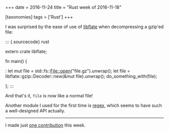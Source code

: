 +++
date = 2016-11-24
title = "Rust week of 2016-11-18"

[taxonomies]
tags = ['Rust']
+++

I was surprised by the ease of use of [libflate] when decompressing a
gzip'ed file:

::: {.sourcecode}
rust

extern crate libflate;

fn main() {

:   let mut file = std::fs::<File::open>("file.gz").unwrap(); let file
    = libflate::gzip::Decoder::new(&mut file).unwrap();
    do_something_with(file);

};
:::

And that's it, `file` is now like a normal file!

Another module I used for the first time is [regex], which seems to have
such a well-designed API actually.

---

I made just [one contribution] this week.

  [libflate]: https://crates.io/crates/libflate
  [regex]: https://crates.io/crates/regex
  [one contribution]: https://github.com/rust-lang/rust/pull/37956
